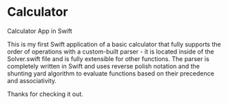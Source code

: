 # Calculator
Calculator App in Swift

This is my first Swift application of a basic calculator that fully supports the order of operations with a custom-built parser - it is located inside of the Solver.swift file and is fully extensible for other functions. The parser is completely written in Swift and uses reverse polish notation and the shunting yard algorithm to evaluate functions based on their precedence and associativity. 

Thanks for checking it out.
